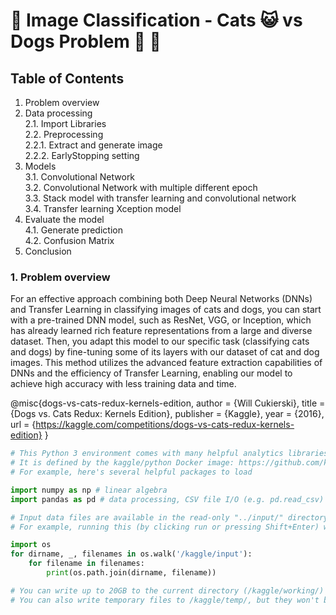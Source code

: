 # 🌟 Image Classification - Cats 😺 vs Dogs Problem 🐶 🌟



## Table of Contents

1. Problem overview
2. Data processing\
   2.1. Import Libraries\
   2.2. Preprocessing\
        2.2.1. Extract and generate image\
        2.2.2. EarlyStopping setting
3. Models\
   3.1. Convolutional Network\
   3.2. Convolutional Network with multiple different epoch\
   3.3. Stack model with transfer learning and convolutional network\
   3.4. Transfer learning Xception model
4. Evaluate the model\
   4.1. Generate prediction\
   4.2. Confusion Matrix
5. Conclusion



### 1. Problem overview 


For an effective approach combining both Deep Neural Networks (DNNs) and Transfer Learning in classifying images of cats and dogs, you can start with a pre-trained DNN model, such as ResNet, VGG, or Inception, which has already learned rich feature representations from a large and diverse dataset. Then, you adapt this model to our specific task (classifying cats and dogs) by fine-tuning some of its layers with our dataset of cat and dog images. This method utilizes the advanced feature extraction capabilities of DNNs and the efficiency of Transfer Learning, enabling our model to achieve high accuracy with less training data and time.

@misc{dogs-vs-cats-redux-kernels-edition,
    author = {Will Cukierski},
    title = {Dogs vs. Cats Redux: Kernels Edition},
    publisher = {Kaggle},
    year = {2016},
    url = {https://kaggle.com/competitions/dogs-vs-cats-redux-kernels-edition}
}

```python
# This Python 3 environment comes with many helpful analytics libraries installed
# It is defined by the kaggle/python Docker image: https://github.com/kaggle/docker-python
# For example, here's several helpful packages to load

import numpy as np # linear algebra
import pandas as pd # data processing, CSV file I/O (e.g. pd.read_csv)

# Input data files are available in the read-only "../input/" directory
# For example, running this (by clicking run or pressing Shift+Enter) will list all files under the input directory

import os
for dirname, _, filenames in os.walk('/kaggle/input'):
    for filename in filenames:
        print(os.path.join(dirname, filename))

# You can write up to 20GB to the current directory (/kaggle/working/) that gets preserved as output when you create a version using "Save & Run All" 
# You can also write temporary files to /kaggle/temp/, but they won't be saved outside of the current session
```
